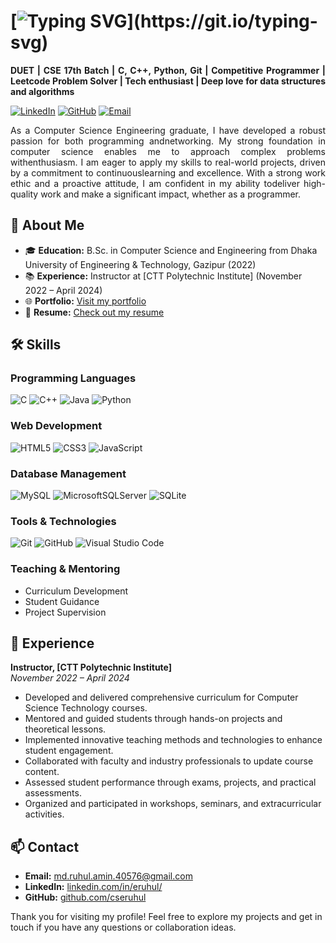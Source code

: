 # [![Typing SVG](https://readme-typing-svg.herokuapp.com?font=consolas&color=%234DF79A&height=30&lines=Hi,+I'm+Md.+Ruhul+Amin!)](https://git.io/typing-svg)

**<p style="text-align:justify">DUET | CSE 17th Batch | C, C++, Python, Git | Competitive Programmer | Leetcode Problem Solver | Tech enthusiast | Deep love for data structures and algorithms<p>**

[![LinkedIn](https://img.shields.io/badge/LinkedIn-blue?style=flat&logo=linkedin&labelColor=blue)](https://www.linkedin.com/in/eruhul/)
[![GitHub](https://img.shields.io/badge/GitHub-black?style=flat&logo=github)](https://github.com/cseruhul)
[![Email](https://img.shields.io/badge/Email-red?style=flat&logo=gmail&labelColor=red)](mailto:md.ruhul.amin.40576@gmail.com)

<p style="text-align:justify">As a Computer Science Engineering graduate, I have developed a robust passion for both programming andnetworking. My strong foundation in computer science enables me to approach complex problems withenthusiasm. I am eager to apply my skills to real-world projects, driven by a commitment to continuouslearning and excellence. With a strong work ethic and a proactive attitude, I am confident in my ability todeliver high-quality work and make a significant impact, whether as a programmer.</p>

## 🚀 About Me

- 🎓 **Education:** B.Sc. in Computer Science and Engineering from Dhaka University of Engineering & Technology, Gazipur (2022)
- 📚 **Experience:** Instructor at [CTT Polytechnic Institute] (November 2022 – April 2024)
- 🌐 **Portfolio:** [Visit my portfolio](https://cseruhul.github.io/)
- 📄 **Resume:** [Check out my resume](https://cseruhul.github.io/)

## 🛠 Skills

### Programming Languages

![C](https://img.shields.io/badge/c-%2300599C.svg?style=for-the-badge&logo=c&logoColor=white)
![C++](https://img.shields.io/badge/c++-%2300599C.svg?style=for-the-badge&logo=c%2B%2B&logoColor=white)
![Java](https://img.shields.io/badge/java-%23ED8B00.svg?style=for-the-badge&logo=openjdk&logoColor=white)
![Python](https://img.shields.io/badge/python-3670A0?style=for-the-badge&logo=python&logoColor=ffdd54)

### Web Development

![HTML5](https://img.shields.io/badge/html5-%23E34F26.svg?style=for-the-badge&logo=html5&logoColor=white)
![CSS3](https://img.shields.io/badge/css3-%231572B6.svg?style=for-the-badge&logo=css3&logoColor=white)
![JavaScript](https://img.shields.io/badge/javascript-%23323330.svg?style=for-the-badge&logo=javascript&logoColor=%23F7DF1E)

### Database Management

![MySQL](https://img.shields.io/badge/mysql-4479A1.svg?style=for-the-badge&logo=mysql&logoColor=white)
![MicrosoftSQLServer](https://img.shields.io/badge/Microsoft%20SQL%20Server-CC2927?style=for-the-badge&logo=microsoft%20sql%20server&logoColor=white)
![SQLite](https://img.shields.io/badge/sqlite-%2307405e.svg?style=for-the-badge&logo=sqlite&logoColor=white)

### Tools & Technologies

![Git](https://img.shields.io/badge/git-%23F05033.svg?style=for-the-badge&logo=git&logoColor=white)
![GitHub](https://img.shields.io/badge/github-%23121011.svg?style=for-the-badge&logo=github&logoColor=white)
![Visual Studio Code](https://img.shields.io/badge/Visual%20Studio%20Code-0078d7.svg?style=for-the-badge&logo=visual-studio-code&logoColor=white)

### Teaching & Mentoring

- Curriculum Development
- Student Guidance
- Project Supervision

## 💼 Experience

**Instructor, [CTT Polytechnic Institute]**  
_November 2022 – April 2024_

- Developed and delivered comprehensive curriculum for Computer Science Technology courses.
- Mentored and guided students through hands-on projects and theoretical lessons.
- Implemented innovative teaching methods and technologies to enhance student engagement.
- Collaborated with faculty and industry professionals to update course content.
- Assessed student performance through exams, projects, and practical assessments.
- Organized and participated in workshops, seminars, and extracurricular activities.

## 📫 Contact

- **Email:** [md.ruhul.amin.40576@gmail.com](mailto:md.ruhul.amin.40576@gmail.com)
- **LinkedIn:** [linkedin.com/in/eruhul/](https://www.linkedin.com/in/eruhul/)
- **GitHub:** [github.com/cseruhul](https://github.com/cseruhul)

Thank you for visiting my profile! Feel free to explore my projects and get in touch if you have any questions or collaboration ideas.
